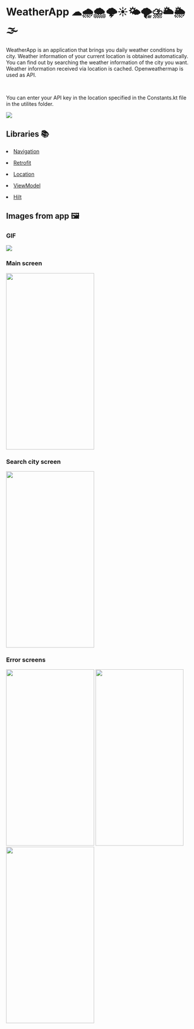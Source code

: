 # WeatherApp ☁🌧🌨🌩☀🌤🌪⛈🌥🌦🌫

WeatherApp is an application that brings you daily weather conditions by city. Weather information of your current location is obtained automatically. You can find out by searching the weather information of the city you want. Weather information received via location is cached. Openweathermap is used as API.

<br/>

You can enter your API key in the location specified in the Constants.kt file in the utilites folder.

<p align="left" width="100%">
  <img src="https://user-images.githubusercontent.com/73544434/170740599-6e093b39-661b-48c8-96c0-67eb572978bd.PNG"/>
</p>

## Libraries 📚


[<li>Navigation</li>](https://developer.android.com/guide/navigation)

[<li>Retrofit</li>](https://square.github.io/retrofit)

[<li>Location</li>](https://developer.android.com/training/location)

[<li>ViewModel</li>](https://developer.android.com/topic/libraries/architecture/viewmodel)

[<li>Hilt</li>](https://developer.android.com/training/dependency-injection/hilt-android)

## Images from app 🖼

### GIF
![](https://media.giphy.com/media/NqlfBzlJeb6ROVajyq/giphy.gif)
<p float="left" />

### Main screen

<p align="left" width="100%">
<img src="https://user-images.githubusercontent.com/73544434/170820998-0b824531-0de0-45d5-b591-9b2850e5ac2f.png" width="240" height="480"/>
</p>

### Search city screen

<p align="left" width="100%">
<img src="https://user-images.githubusercontent.com/73544434/170821019-f28d343d-d0ea-4655-8b6a-b7bdcdf12107.png" width="240" height="480"/>
</p>

### Error screens

<p align="left" width="100%">
<img src="https://user-images.githubusercontent.com/73544434/170820894-b5776e92-dd44-450f-a528-ed3348846e1f.png" width="240" height="480"/>
<img src="https://user-images.githubusercontent.com/73544434/170820935-ca6aaaf9-e3a4-4980-9fc9-bcdb91d6e100.png" width="240" height="480"/>
<img src="https://user-images.githubusercontent.com/73544434/170820936-05a17379-e72d-455a-8c03-bab32c097b7b.png" width="240" height="480"/>
</p>



